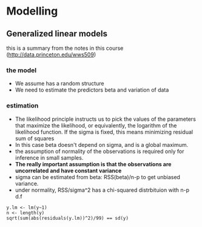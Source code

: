 # Modelling 
## Generalized linear models
this is a summary from the notes in this course (http://data.princeton.edu/wws509)

### the model

* We assume has a random structure
* We need to estimate the predictors beta and variation of data

### estimation

* The likelihood principle instructs us to pick the values of the parameters that maximize the likelihood, or equivalently, the logarithm of the likelihood function. If the sigma is fixed, this means minimizing residual sum of squares
* In this case beta doesn't depend on sigma, and is a global maximum.
*  the assumption of normality of the observations is required only for inference in small samples. 
* __The really important assumption is that the observations are uncorrelated and have constant variance__
* sigma can be estimated from beta: RSS(beta)/n-p to get unbiased variance.
*  under normality, RSS/sigma^2 has a chi-squared distrbituion with n-p d.f

```
y.lm <- lm(y~1)
n <- length(y)
sqrt(sum(abs(residuals(y.lm))^2)/99) == sd(y)
```

